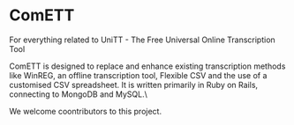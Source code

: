# ComETT
For everything related to UniTT - The Free Universal Online Transcription Tool

ComETT is designed to replace and enhance existing transcription methods like WinREG, an offline transcription tool, Flexible CSV and the use of a customised CSV spreadsheet. It is written primarily in Ruby on Rails, connecting to MongoDB and MySQL.\

We welcome coontributors to this project. 
